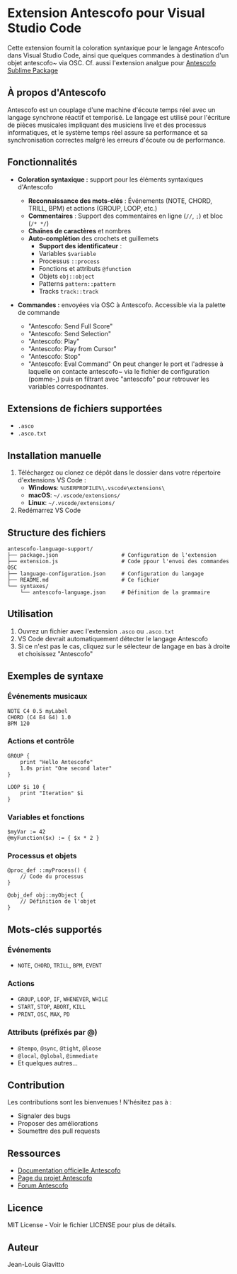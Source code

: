 # Extension Antescofo pour Visual Studio Code

Cette extension fournit la coloration syntaxique pour le langage Antescofo dans Visual Studio Code, ainsi que quelques commandes à destination d'un objet antescofo~ via OSC. Cf. aussi l'extension analgue pour [Antescofo Sublime Package](https://github.com/arshiacont/antescofo-sublime-package/tree/master)

## À propos d'Antescofo

Antescofo est un couplage d'une machine d'écoute temps réel avec un langage synchrone réactif et temporisé. Le langage est utilisé pour l'écriture de pièces musicales impliquant des musiciens live et des processus informatiques, et le système temps réel assure sa performance et sa synchronisation correctes malgré les erreurs d'écoute ou de performance.

## Fonctionnalités

- **Coloration syntaxique :** support pour les éléments syntaxiques d'Antescofo
  - **Reconnaissance des mots-clés** : Événements (NOTE, CHORD, TRILL, BPM) et actions (GROUP, LOOP, etc.)
  - **Commentaires** : Support des commentaires en ligne (`//`, `;`) et bloc (`/* */`)
  - **Chaînes de caractères** et nombres
  - **Auto-complétion** des crochets et guillemets
    - **Support des identificateur** :
    - Variables `$variable`
    - Processus `::process`
    - Fonctions et attributs `@function`
    - Objets `obj::object`
    - Patterns `pattern::pattern`
    - Tracks `track::track`

- **Commandes :** envoyées via OSC à Antescofo. Accessible via la palette de commande
  - "Antescofo: Send Full Score"
  - "Antescofo: Send Selection"
  - "Antescofo: Play"
  - "Antescofo: Play from Cursor"
  - "Antescofo: Stop"
  - "Antescofo: Eval Command"
On peut changer le port et l'adresse à laquelle on contacte antescofo~ via le fichier de configuration (pomme-,) puis en filtrant avec "antescofo" pour retrouver les variables correspodnantes.

## Extensions de fichiers supportées

- `.asco`
- `.asco.txt`

## Installation manuelle

1. Téléchargez ou clonez ce dépôt dans le dossier dans votre répertoire d'extensions VS Code :
   - **Windows**: `%USERPROFILE%\.vscode\extensions\`
   - **macOS**: `~/.vscode/extensions/`
   - **Linux**: `~/.vscode/extensions/`
2. Redémarrez VS Code


## Structure des fichiers

```
antescofo-language-support/
├── package.json                    # Configuration de l'extension
├── extension.js                    # Code ppour l'envoi des commandes OSC
├── language-configuration.json     # Configuration du langage
├── README.md                       # Ce fichier
└── syntaxes/
    └── antescofo-language.json     # Définition de la grammaire

```

## Utilisation

1. Ouvrez un fichier avec l'extension `.asco` ou `.asco.txt`
2. VS Code devrait automatiquement détecter le langage Antescofo
3. Si ce n'est pas le cas, cliquez sur le sélecteur de langage en bas à droite et choisissez "Antescofo"

## Exemples de syntaxe

### Événements musicaux
```antescofo
NOTE C4 0.5 myLabel
CHORD (C4 E4 G4) 1.0
BPM 120
```

### Actions et contrôle
```antescofo
GROUP {
    print "Hello Antescofo"
    1.0s print "One second later"
}

LOOP $i 10 {
    print "Iteration" $i
}
```

### Variables et fonctions
```antescofo
$myVar := 42
@myFunction($x) := { $x * 2 }
```

### Processus et objets
```antescofo
@proc_def ::myProcess() {
    // Code du processus
}

@obj_def obj::myObject {
    // Définition de l'objet
}
```

## Mots-clés supportés

### Événements
- `NOTE`, `CHORD`, `TRILL`, `BPM`, `EVENT`

### Actions
- `GROUP`, `LOOP`, `IF`, `WHENEVER`, `WHILE`
- `START`, `STOP`, `ABORT`, `KILL`
- `PRINT`, `OSC`, `MAX`, `PD`

### Attributs (préfixés par @)
- `@tempo`, `@sync`, `@tight`, `@loose`
- `@local`, `@global`, `@immediate`
- Et quelques autres...

## Contribution

Les contributions sont les bienvenues ! N'hésitez pas à :
- Signaler des bugs
- Proposer des améliorations
- Soumettre des pull requests

## Ressources

- [Documentation officielle Antescofo](https://antescofo-doc.ircam.fr)
- [Page du projet Antescofo](http://repmus.ircam.fr/antescofo)
- [Forum Antescofo](https://discussion.forum.ircam.fr/c/antescofo)

## Licence

MIT License - Voir le fichier LICENSE pour plus de détails.

## Auteur

Jean-Louis Giavitto

